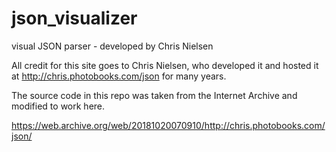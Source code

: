 # json_visualizer
visual JSON parser - developed by Chris Nielsen

All credit for this site goes to Chris Nielsen, who developed it and hosted it at http://chris.photobooks.com/json for many years.

The source code in this repo was taken from the Internet Archive and modified to work here.

https://web.archive.org/web/20181020070910/http://chris.photobooks.com/json/
